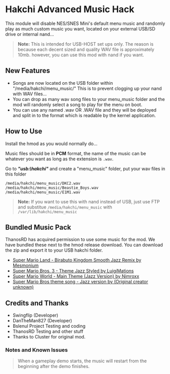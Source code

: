 # Hakchi Advanced Music Hack

This module will disable NES/SNES Mini's default menu music and randomly play as much custom music you want, located on your external USB/SD drive or internal nand...

> **Note:** This is intended for USB-HOST set ups only. The reason is because each decent sized and quality WAV file is approximately 10mb. however, you can use this mod with nand if you want.

## New Features

 - Songs are now located on the USB folder within "/media/hakchi/menu_music/" This is to prevent clogging up your nand with WAV files...
 - You can drop as many wav song files to your menu_music folder and the mod will randomly select a song to play for the menu on boot.
 - You can use any named .wav OR .WAV file and they will be deployed and split in to the format which is readable by the kernel application.

## How to Use

Install the hmod as you would normally do...

Music files should be in **PCM** format, the name of the music can be whatever you want as long as the extension is `.wav`.

Go to ***"usb:\hakchi"*** and create a "menu_music" folder, put your wav files in this folder

```
/media/hakchi/menu_music/DKC2.wav
/media/hakchi/menu_music/Beastie_Boys.wav
/media/hakchi/menu_music/E1M1.wav
```

> **Note:** If you want to use this with nand instead of USB, just use FTP and substitue `/media/hakchi/menu_music` with `/var/lib/hakchi/menu_music`

## Bundled Music Pack

ThanosRD has acquired permission to use some music for the mod. We have bundled these next to the hmod release download. You can download the zip and export it to your USB hakchi folder. 

- [Super Mario Land - Birabuto Kingdom Smooth Jazz Remix by Mesmonium](https://youtu.be/0Mqw1X0EiUM)
- [Super Mario Bros. 3 - Theme Jazz Styled by LuigiMations](https://youtu.be/QO2YY29FbSo)
- [Super Mario World - Main Theme (Jazz Version) by Nimroxx](https://youtu.be/-ZO8yzMoWdI)
- [Super Mario Bros theme song - Jazz version by (Original creator unknown)](https://youtu.be/QSDvOln5yQA)

## Credits and Thanks
- Swingflip (Developer)
- DanTheMan827 (Developer)
- Bslenul Project Testing and coding
- ThanosRD Testing and other stuff
- Thanks to Cluster for original mod.

### Notes and Known Issues

> When a gameplay demo starts, the music will restart from the beginning after the demo finishes.
